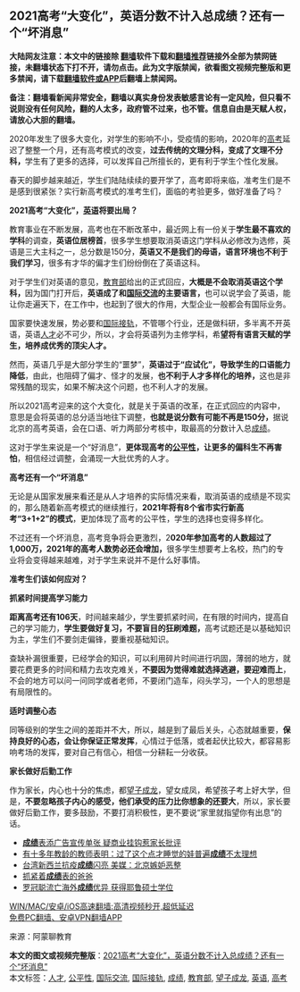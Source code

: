  <h2>2021高考“大变化”，英语分数不计入总成绩？还有一个“坏消息”</h2> <p class="notice"><b>大陆网友注意：本文中的链接除 <a href="https://github.com/bannedbook/fanqiang" >翻墙</a>软件下载和<a href="https://github.com/killgcd/justmysocks/blob/master/README.md">翻墙推荐</a>链接外全部为禁网链接，未翻墙状态下打不开，请勿点击。此为文字版禁闻，欲看图文视频完整版和更多禁闻，请下载<a href="https://github.com/bannedbook/fanqiang">翻墙软件或APP</a>后翻墙上禁闻网。</p><p>备注：翻墙看新闻非常安全，翻墙以真实身份发表敏感言论有一定风险，但只看不说则没有任何风险，翻的人太多，政府管不过来，也不管。信息自由是天赋人权，请放心大胆的翻墙。</b></p>  <div class="entry"> <p>2020年发生了很多大变化，对学生的影响不小，受疫情的影响，2020年的<a href="https://www.bannedbook.org/bnews/tag/%e9%ab%98%e8%80%83/" class="st_tag internal_tag" rel="tag" title="标签 高考 下的日志">高考</a>延迟了整整一个月，还有高考模式的改变，<strong>过去传统的文理分科，变成了文理不分科，</strong>学生有了更多的选择，可以发挥自己所擅长的，更有利于学生个性化发展。</p> <p>春天的脚步越来越近，学生们陆陆续续的要开学了，高考即将来临，准考生们是不是感到很紧张？实行新高考模式的准考生们，面临的考验更多，做好准备了吗？</p> <p><strong>2021高考“大变化”，<a href="https://www.bannedbook.org/bnews/tag/%E8%8B%B1%E8%AF%AD/" class="st_tag internal_tag" rel="tag" title="标签 英语 下的日志">英语</a>将要出局？</strong></p> <p>教育事业在不断发展，高考也在不断改革中，最近网上有一份关于<strong>学生最不喜欢的学科</strong>的调查，<strong>英语位居榜首</strong>，很多学生想要取消英语这门学科从必修改为选修，英语是三大主科之一，总分数是150分，<strong>英语又不是我们的母语，语言环境也不利于我们学习</strong>，很多有才华的偏才生们纷纷倒在了英语这科。</p> <p>对于学生们对英语的意见，<a href="https://www.bannedbook.org/bnews/tag/%E6%95%99%E8%82%B2%E9%83%A8/" class="st_tag internal_tag" rel="tag" title="标签 教育部 下的日志">教育部</a>给出的正式回应，<strong>大概是不会取消英语这个学科，</strong>因为国门打开后，<strong>英语成了和<a href="https://www.bannedbook.org/bnews/tag/%E5%9B%BD%E9%99%85%E4%BA%A4%E6%B5%81/" class="st_tag internal_tag" rel="tag" title="标签 国际交流 下的日志">国际交流</a>的主要语言，</strong>也可以说学会了英语，能让你走遍天下，在工作中，也起到了很大的作用，大型企业一般都会有国际业务。</p>  <p>国家要快速发展，势必要和<a href="https://www.bannedbook.org/bnews/tag/%E5%9B%BD%E9%99%85%E6%8E%A5%E8%BD%A8/" class="st_tag internal_tag" rel="tag" title="标签 国际接轨 下的日志">国际接轨</a>，不管哪个行业，还是做科研，多半离不开英语，英语<a href="https://www.bannedbook.org/bnews/tag/%E4%BA%BA%E6%89%8D/" class="st_tag internal_tag" rel="tag" title="标签 人才 下的日志">人才</a>必不可少，所以，才会将英语列为主修学科，希<strong>望将有语言天赋的学生，培养成优秀的顶尖人才。</strong></p> <p>然而，英语几乎是大部分学生的“噩梦”，<strong>英语过于“应试化”，导致学生的口语能力降低</strong>，由此，也阻碍了偏才、怪才的发展，<strong>也不利于人才多样化的培养，</strong>这也是非常残酷的现实，如果不解决这个问题，也不利人才的发展。</p> <p>所以2021高考迎来的这个大变化，就是关于英语的改革，在正式回应的内容中，意思是会将英语的总分适当地往下调整，<strong>也就是说分数有可能不再是150分，</strong>据说北京的高考英语，会在口语、听力两部分考核中，取最高的分数计入总<a href="https://www.bannedbook.org/bnews/tag/%E6%88%90%E7%BB%A9/" class="st_tag internal_tag" rel="tag" title="标签 成绩 下的日志">成绩</a>。</p> <p>这对于学生来说是一个“好消息”，<strong>更体现高考的<a href="https://www.bannedbook.org/bnews/tag/%E5%85%AC%E5%B9%B3%E6%80%A7/" class="st_tag internal_tag" rel="tag" title="标签 公平性 下的日志">公平性</a>，让更多的偏科生不再害怕</strong>，相信经过调整，会涌现一大批优秀的人才。</p> <p><strong>高考还有一个“坏消息”</strong></p>  <p>无论是从国家发展来看还是从人才培养的实际情况来看，取消英语的成绩是不现实的，那么随着新高考模式的继续推行，<strong>2021年将有8个省市实行新高考“3+1+2”的模式</strong>，更加体现了高考的公平性，学生的选择也变得多样化。</p> <p>不过还有一个坏消息，高考竞争将会更激烈，2<strong>020年参加高考的人数超过了1,000万，2021年的高考人数势必还会增加，</strong>很多学生想要考上名校，热门的专业将会变得越来越难，对于学生来说并不是什么好事情。</p> <p><strong>准考生们该如何应对？</strong></p> <p><strong>抓紧时间提高学习能力</strong></p> <p><strong>距离高考还有106天</strong>，时间越来越少，学生要抓紧时间，在有限的时间内，提高自己的学习能力，<strong>学生要做好复习，不要盲目的狂刷难题，</strong>高考试题还是以基础知识为主，学生们不要剑走偏锋，要重视基础知识。</p>  <p>查缺补漏很重要，已经学会的知识，可以利用碎片时间进行巩固，薄弱的地方，就要花费更多的时间和精力去攻克难关，<strong>不要因为觉得难就选择逃避，要迎难而上</strong>，不会的地方可以问一问同学或者老师，不要闭门造车，闷头学习，一个人的思想是有局限性的。</p> <p><strong>适时调整心态</strong></p> <p>同等级别的学生之间的差距并不大，所以，越是到了最后关头，心态就越重要，<strong>保持良好的心态，会让你保证正常发挥</strong>，心情过于低落，或者起伏比较大，都容易影响考场的发挥，要对自己有信心，相信一分耕耘一分收获。</p> <p><strong>家长做好后勤工作</strong></p> <p>作为家长，内心也十分的焦虑，都<a href="https://www.bannedbook.org/bnews/tag/%E6%9C%9B%E5%AD%90%E6%88%90%E9%BE%99/" class="st_tag internal_tag" rel="tag" title="标签 望子成龙 下的日志">望子成龙</a>，望女成凤，希望孩子考上好大学，但是，<strong>不要忽略孩子内心的感受，他们承受的压力比你想象的还要大</strong>，所以，家长要做好后勤工作，要多鼓励，不要打消积极性，更不要说“家里就指望你有出息”的话。</p>  <ul class='op-related-articles' title='相关阅读'> <li><a href='https://www.bannedbook.org/bnews/cnnews/20210213/1486798.html' target='_blank'><b>成绩</b>表添广告宣传单张 疑商业挂钩惹家长批评</a></li> <li><a href='https://www.bannedbook.org/bnews/lifebaike/20210202/1479729.html' target='_blank'>有十多年教龄的教师表明：过了这个点才睡觉的娃普遍<b>成绩</b>不太理想</a></li> <li><a href='https://www.bannedbook.org/bnews/comments/20210201/1479170.html' target='_blank'>台湾新西兰抗疫<b>成绩</b>闪亮 美媒：北京嫉妒恶整</a></li> <li><a href='https://www.bannedbook.org/bnews/comments/20210201/1478726.html' target='_blank'>抓紧着<b>成绩</b>表的爸爸</a></li> <li><a href='https://www.bannedbook.org/bnews/ssgc/20210131/1478249.html' target='_blank'>罗冠聪流亡海外<b>成绩</b>优异 获得耶鲁硕士学位</a></li> </ul> <p class="texttj"> <a href="https://github.com/bannedbook/fanqiang/wiki/V2ray%E6%9C%BA%E5%9C%BA" target="_blank">WIN/MAC/安卓/iOS高速翻墙:高清视频秒开,超低延迟</a><br/> <a href="https://github.com/bannedbook/fanqiang/wiki/%E7%A6%81%E9%97%BB%E7%BD%91%E5%AE%89%E5%8D%93%E7%BF%BB%E5%A2%99%E6%96%B0%E9%97%BBAPP" target="_blank">免费PC翻墙、安卓VPN翻墙APP</a></p><p> 来源：阿蒙聊教育 </p><a name='sharetosocial'></a>       <div><b>本文的图文或视频完整版</b>：<a href='https://www.bannedbook.org/bnews/lifebaike/20210223/1492284.html'>2021高考“大变化”，英语分数不计入总成绩？还有一个“坏消息”</a></div>  </div><!--END ENTRY--> <div class="postfooter"> <div>本文标签：<a href="https://www.bannedbook.org/bnews/tag/%E4%BA%BA%E6%89%8D/" rel="tag">人才</a>, <a href="https://www.bannedbook.org/bnews/tag/%E5%85%AC%E5%B9%B3%E6%80%A7/" rel="tag">公平性</a>, <a href="https://www.bannedbook.org/bnews/tag/%E5%9B%BD%E9%99%85%E4%BA%A4%E6%B5%81/" rel="tag">国际交流</a>, <a href="https://www.bannedbook.org/bnews/tag/%E5%9B%BD%E9%99%85%E6%8E%A5%E8%BD%A8/" rel="tag">国际接轨</a>, <a href="https://www.bannedbook.org/bnews/tag/%E6%88%90%E7%BB%A9/" rel="tag">成绩</a>, <a href="https://www.bannedbook.org/bnews/tag/%E6%95%99%E8%82%B2%E9%83%A8/" rel="tag">教育部</a>, <a href="https://www.bannedbook.org/bnews/tag/%E6%9C%9B%E5%AD%90%E6%88%90%E9%BE%99/" rel="tag">望子成龙</a>, <a href="https://www.bannedbook.org/bnews/tag/%E8%8B%B1%E8%AF%AD/" rel="tag">英语</a>, <a href="https://www.bannedbook.org/bnews/tag/%e9%ab%98%e8%80%83/" rel="tag">高考</a></div>  </div><!--END POSTFOOTER--> 